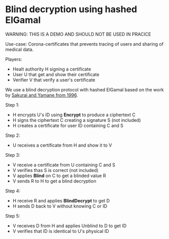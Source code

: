 # Blind decryption using hashed ElGamal

WARNING: THIS IS A DEMO AND SHOULD NOT BE USED IN PRACICE

Use-case: Corona-certificates that prevents tracing of users and sharing of medical data.

Players:
- Healt authority H signing a certificate
- User U that get and show their certificate
- Verifier V that verify a user's certificate

We use a blind decryption protocol with hashed ElGamal based on the work by [Sakurai and Yamane from 1996](https://link.springer.com/chapter/10.1007/3-540-61996-8_45).

Step 1:
- H encrypts U's ID using **Encrypt** to produce a ciphertext C
- H signs the ciphertext C creating a signature S (not included)
- H creates a certificate for user ID containing C and S

Step 2:
- U receives a certificate from H and show it to V

Step 3:
- V receive a certificate from U containing C and S
- V verifies thas S is correct (not included)
- V applies **Blind** on C to get a blinded value R
- V sends R to H to get a blind decryption

Step 4:
- H receive R and applies **BlindDecrypt** to get D
- H sends D back to V without knowing C or ID

Step 5:
- V receives D from H and applies Unblind to D to get ID
- V verifies that ID is identical to U's physical ID
